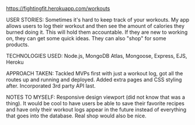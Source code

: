 https://fightingfit.herokuapp.com/workouts

USER STORIES:
Sometimes it's hard to keep track of your workouts. My app allows users to log their workout and then see the amount of calories they burned doing it. This will hold them accountable. If they are new to working on, they can get some quick ideas. They can also "shop" for some products.

TECHNOLOGIES USED:
Node.js, MongoDB Atlas, Mongoose, Express, EJS, Heroku

APPROACH TAKEN:
Tackled MVPs first with just a workout log, got all the routes up and running and deployed. Added extra pages and CSS styling after. Incorporated 3rd party API last.

NOTES TO MYSELF:
Responsive design viewport (did not know that was a thing). It would be cool to have users be able to save their favorite recipes and have only their workout logs appear in the future instead of everything that goes into the database. Real shop would also be nice.
